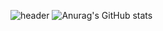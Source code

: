 ![header](https://capsule-render.vercel.app/api?type=wave&color=auto&height=300&section=header&text=SeopDoinggit%20&fontSize=90)
![Anurag's GitHub stats](https://github-readme-stats.vercel.app/api?username=dkfzm3221&show_icons=true&theme=radical)

